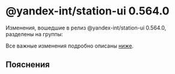 # @yandex-int/station-ui 0.564.0

<!-- ЧЕЛОВЕЧЕСКОЕ ВСТУПЛЕНИЕ -->

Изменения, вошедшие в релиз @yandex-int/station-ui 0.564.0, разделены на группы:

Все важные изменения подробно описаны [ниже](#Пояснения).

## Пояснения

